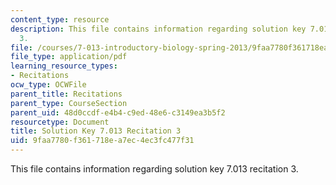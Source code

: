 ```yaml
---
content_type: resource
description: This file contains information regarding solution key 7.013 recitation
  3.
file: /courses/7-013-introductory-biology-spring-2013/9faa7780f361718ea7ec4ec3fc477f31_MIT7_013S12_RecitatSol_3.pdf
file_type: application/pdf
learning_resource_types:
- Recitations
ocw_type: OCWFile
parent_title: Recitations
parent_type: CourseSection
parent_uid: 48d0ccdf-e4b4-c9ed-48e6-c3149ea3b5f2
resourcetype: Document
title: Solution Key 7.013 Recitation 3
uid: 9faa7780-f361-718e-a7ec-4ec3fc477f31
---
```

This file contains information regarding solution key 7.013 recitation 3.

